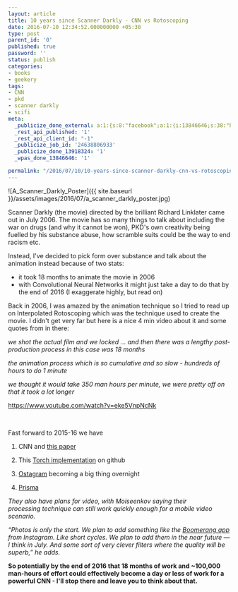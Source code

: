 ```yaml
---
layout: article
title: 10 years since Scanner Darkly - CNN vs Rotoscoping
date: 2016-07-10 12:34:52.000000000 +05:30
type: post
parent_id: '0'
published: true
password: ''
status: publish
categories:
- books
- geekery
tags:
- CNN
- pkd
- scanner darkly
- scifi
meta:
  _publicize_done_external: a:1:{s:8:"facebook";a:1:{i:13846646;s:38:"https://facebook.com/10157057057890184";}}
  _rest_api_published: '1'
  _rest_api_client_id: "-1"
  _publicize_job_id: '24638806933'
  _publicize_done_13918324: '1'
  _wpas_done_13846646: '1'

permalink: "/2016/07/10/10-years-since-scanner-darkly-cnn-vs-rotoscoping/"
---
```

![A_Scanner_Darkly_Poster]({{ site.baseurl }}/assets/images/2016/07/a_scanner_darkly_poster.jpg)

Scanner Darkly (the movie) directed by the brilliant Richard Linklater came out in July 2006.&nbsp;The&nbsp;movie has so many things&nbsp;to talk about including the war on drugs (and why it cannot be won), PKD's own creativity being fuelled by his substance abuse, how scramble suits could be the way to end racism etc.

Instead,&nbsp;I've decided to pick form over substance and talk about the animation instead because of two stats:

- it took 18 months to animate the movie in 2006
- with Convolutional Neural Networks it might just take a day to do that by the end of 2016&nbsp;(I exaggerate highly, but read on)

Back in 2006, I was amazed by the animation technique so I tried to read up on&nbsp;Interpolated Rotoscoping which was the technique used to create the movie. I didn't get very far but here is a nice 4 min video about it&nbsp;and some quotes from in there:

_we shot the actual film&nbsp;and we locked ... and then there was a lengthy post-production process in this case was 18 months_

_the animation process which is so cumulative and so slow - hundreds of hours to do 1 minute_

_we thought it would take 350 man hours per minute, we were pretty off on that it took a lot longer_

https://www.youtube.com/watch?v=eke5VnpNcNk

&nbsp;

Fast forward to 2015-16 we have

1. CNN&nbsp;and [this paper](http://arxiv.org/pdf/1508.06576v2.pdf)

2. This [Torch implementation](https://github.com/jcjohnson/neural-style)&nbsp;on github

3. [Ostagram](http://ostagram.ru/static_pages/lenta?last_days=30&locale=en) becoming a big thing overnight

4. [Prisma](https://techcrunch.com/2016/06/24/prisma-uses-ai-to-turn-your-photos-into-graphic-novel-fodder-double-quick/)

_They&nbsp;also have plans for video, with&nbsp;Moiseenkov saying their processing&nbsp;technique can&nbsp;still work quickly enough for a mobile video scenario._

_“Photos is only the start. We plan to add something like the [Boomerang app](https://itunes.apple.com/us/app/boomerang-from-instagram/id1041596399?mt=8) from Instagram. Like short cycles. We plan to add them in the near future — I think in July. And some sort of very clever filters where the quality will be superb,” he adds._

**So potentially by the end of 2016 that 18 months of work and ~100,000 man-hours of effort could effectively become a day or less of work for a powerful&nbsp;CNN - I'll stop there and leave you to think about that.**

